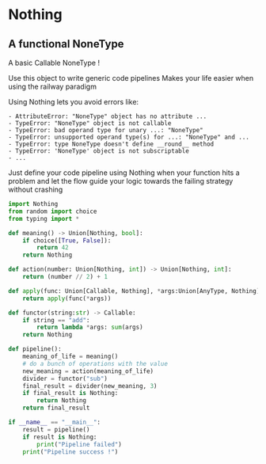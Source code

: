 # Nothing
## A functional NoneType

A basic Callable NoneType !

Use this object to write generic code pipelines
Makes your life easier when using the railway paradigm

Using Nothing lets you avoid errors like:

    - AttributeError: "NoneType" object has no attribute ...
    - TypeError: "NoneType" object is not callable
    - TypeError: bad operand type for unary ...: "NoneType"
    - TypeError: unsupported operand type(s) for ...: "NoneType" and ...
    - TypeError: type NoneType doesn't define __round__ method
    - TypeError: 'NoneType' object is not subscriptable
    - ...

Just define your code pipeline using Nothing when your function hits a problem and let the flow guide your logic towards the failing strategy without crashing

```python
import Nothing
from random import choice
from typing import *

def meaning() -> Union[Nothing, bool]:
    if choice([True, False]):
        return 42
    return Nothing

def action(number: Union[Nothing, int]) -> Union[Nothing, int]:
    return (number // 2) + 1

def apply(func: Union[Callable, Nothing], *args:Union[AnyType, Nothing]) -> Union[AnyType, Nothing]:
    return apply(func(*args))

def functor(string:str) -> Callable:
    if string == "add":
        return lambda *args: sum(args)
    return Nothing

def pipeline():
    meaning_of_life = meaning()
    # do a bunch of operations with the value
    new_meaning = action(meaning_of_life)
    divider = functor("sub")
    final_result = divider(new_meaning, 3)
    if final_result is Nothing:
        return Nothing
    return final_result

if __name__ == "__main__":
    result = pipeline()
    if result is Nothing:
        print("Pipeline failed")
    print("Pipeline success !")
```